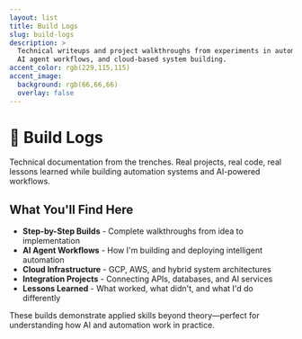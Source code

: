 ```yaml
---
layout: list
title: Build Logs
slug: build-logs
description: >
  Technical writeups and project walkthroughs from experiments in automation, 
  AI agent workflows, and cloud-based system building.
accent_color: rgb(229,115,115)
accent_image:
  background: rgb(66,66,66)
  overlay: false
---
```


# 🔧 Build Logs

Technical documentation from the trenches. Real projects, real code, real lessons learned while building automation systems and AI-powered workflows.

## What You'll Find Here

- **Step-by-Step Builds** - Complete walkthroughs from idea to implementation
- **AI Agent Workflows** - How I'm building and deploying intelligent automation
- **Cloud Infrastructure** - GCP, AWS, and hybrid system architectures
- **Integration Projects** - Connecting APIs, databases, and AI services
- **Lessons Learned** - What worked, what didn't, and what I'd do differently

These builds demonstrate applied skills beyond theory—perfect for understanding how AI and automation work in practice. 